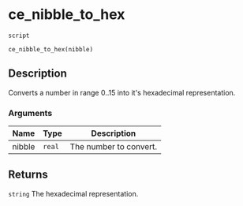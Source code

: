 # ce_nibble_to_hex
`script`
```gml
ce_nibble_to_hex(nibble)
```

## Description
Converts a number in range 0..15 into it's hexadecimal representation.

### Arguments
| Name | Type | Description |
| ---- | ---- | ----------- |
| nibble | `real` | The number to convert. |

## Returns
`string` The hexadecimal representation.